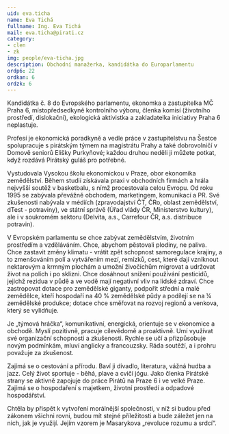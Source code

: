 ```yaml
---
uid: eva.ticha
name: Eva Tichá
fullname: Ing. Eva Tichá
mail: eva.ticha@pirati.cz
category: 
- clen
- zk
img: people/eva-ticha.jpg
description: Obchodní manažerka, kandidátka do Europarlamentu
ordp6: 22
ordkan: 6
ordzk: 6
---
```

Kandidátka č. 8 do Evropského parlamentu, ekonomka a zastupitelka MČ Praha 6, místopředsedkyně kontrolního výboru, členka komisí (životního prostředí, dislokační), ekologická aktivistka a zakladatelka iniciativy Praha 6 neplastuje.

Profesí je ekonomická poradkyně a vedle práce v zastupitelstvu na Šestce spolupracuje s pirátským týmem na magistrátu Prahy a také dobrovolničí v Domově seniorů Elišky Purkyňové; každou druhou neděli ji můžete potkat, když rozdává Pirátský guláš pro potřebné.

Vystudovala Vysokou školu ekonomickou v Praze, obor ekonomika zemědělství. Během studií získávala praxi v obchodních firmách a hrála nejvyšší soutěž v basketbalu, s nímž procestovala celou Evropu. Od roku 1995 se zabývala převážně obchodem, marketingem, komunikací a PR. Své zkušenosti nabývala v médiích (zpravodajství ČT, ČRo, oblast zemědělství, dTest - potraviny), ve státní správě (Úřad vlády ČR, Ministerstvo kultury), ale i v soukromém sektoru (Delvita, a.s., Carrefour ČR, a.s. distribuce potravin).

V Evropském parlamentu se chce zabývat zemědělstvím, životním prostředím a vzděláváním. Chce, abychom pěstovali plodiny, ne paliva. Chce zastavit změny klimatu - vrátit zpět schopnost samoregulace krajiny, a to zmenšováním polí a vytvářením mezí, remízků, cest, které dají vzniknout nektarovým a krmným plochám a umožní živočichům migrovat a udržovat život na polích i po sklizni. Chce dosáhnout snížení používání pesticidů, jejichž rezidua v půdě a ve vodě mají negativní vliv na lidské zdraví. Chce zastropovat dotace pro zemědělské giganty, podpořit střední a malé zemědělce, kteří hospodaří na 40 % zemědělské půdy a podílejí se na ¼ zemědělské produkce; dotace chce směřovat na rozvoj regionů a venkova, který se vylidňuje.

Je „týmová hráčka“, komunikativní, energická, orientuje se v ekonomice a obchodě. Myslí pozitivně, pracuje cílevědomě a proaktivně. Umí využívat své organizační schopnosti a zkušenosti. Rychle se učí a přizpůsobuje novým podmínkám, mluví anglicky a francouzsky. Ráda soutěží, a i prohru považuje za zkušenost.

Zajímá se o cestování a přírodu. Baví ji divadlo, literatura, vážná hudba a jazz. Celý život sportuje - běhá, plave a cvičí jógu. Jako členka Pirátské strany se aktivně zapojuje do práce Pirátů na Praze 6 i ve velké Praze. Zajímá se o hospodaření s majetkem, životní prostředí a odpadové hospodářství.

Chtěla by přispět k vytvoření morálnější společnosti, v níž si budou před zákonem všichni rovni, budou mít stejné příležitosti a bude záležet jen na nich, jak je využijí. Jejím vzorem je Masarykova „revoluce rozumu a srdcí“.
